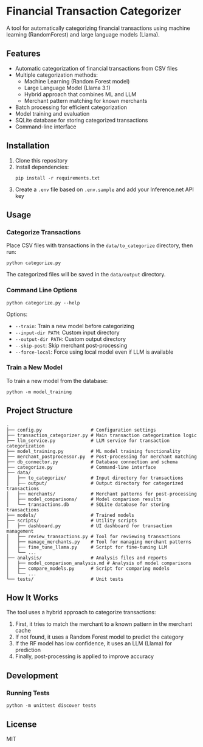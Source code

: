 # Financial Transaction Categorizer

A tool for automatically categorizing financial transactions using machine learning (RandomForest) and large language models (Llama).

## Features

- Automatic categorization of financial transactions from CSV files
- Multiple categorization methods:
  - Machine Learning (Random Forest model)
  - Large Language Model (Llama 3.1)
  - Hybrid approach that combines ML and LLM
  - Merchant pattern matching for known merchants
- Batch processing for efficient categorization
- Model training and evaluation
- SQLite database for storing categorized transactions
- Command-line interface

## Installation

1. Clone this repository
2. Install dependencies:
   ```
   pip install -r requirements.txt
   ```
3. Create a `.env` file based on `.env.sample` and add your Inference.net API key

## Usage

### Categorize Transactions

Place CSV files with transactions in the `data/to_categorize` directory, then run:

```
python categorize.py
```

The categorized files will be saved in the `data/output` directory.

### Command Line Options

```
python categorize.py --help
```

Options:
- `--train`: Train a new model before categorizing
- `--input-dir PATH`: Custom input directory
- `--output-dir PATH`: Custom output directory
- `--skip-post`: Skip merchant post-processing
- `--force-local`: Force using local model even if LLM is available

### Train a New Model

To train a new model from the database:

```
python -m model_training
```

## Project Structure

```
.
├── config.py                  # Configuration settings
├── transaction_categorizer.py # Main transaction categorization logic
├── llm_service.py             # LLM service for transaction categorization
├── model_training.py          # ML model training functionality
├── merchant_postprocessor.py  # Post-processing for merchant matching
├── db_connector.py            # Database connection and schema
├── categorize.py              # Command-line interface
├── data/
│   ├── to_categorize/         # Input directory for transactions
│   ├── output/                # Output directory for categorized transactions
│   ├── merchants/             # Merchant patterns for post-processing
│   ├── model_comparisons/     # Model comparison results
│   └── transactions.db        # SQLite database for storing transactions
├── models/                    # Trained models
├── scripts/                   # Utility scripts
│   ├── dashboard.py           # UI dashboard for transaction management
│   ├── review_transactions.py # Tool for reviewing transactions
│   ├── manage_merchants.py    # Tool for managing merchant patterns
│   ├── fine_tune_llama.py     # Script for fine-tuning LLM
│   └── ...
├── analysis/                  # Analysis files and reports
│   ├── model_comparison_analysis.md # Analysis of model comparisons
│   ├── compare_models.py      # Script for comparing models
│   └── ...
└── tests/                     # Unit tests
```

## How It Works

The tool uses a hybrid approach to categorize transactions:

1. First, it tries to match the merchant to a known pattern in the merchant cache
2. If not found, it uses a Random Forest model to predict the category
3. If the RF model has low confidence, it uses an LLM (Llama) for prediction
4. Finally, post-processing is applied to improve accuracy

## Development

### Running Tests

```
python -m unittest discover tests
```

## License

MIT 